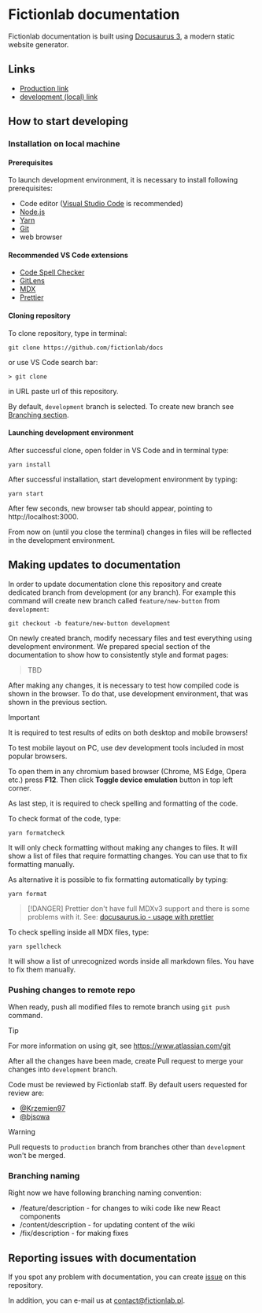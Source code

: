 # Fictionlab documentation

Fictionlab documentation is built using [Docusaurus 3](https://docusaurus.io/),
a modern static website generator.

## Links

- [Production link](http://docs.fictionlab.pl)
- [development (local) link](http://localhost:3000)

## How to start developing

### Installation on local machine

#### Prerequisites

To launch development environment, it is necessary to install following
prerequisites:

- Code editor ([Visual Studio Code](https://code.visualstudio.com/) is
  recommended)
- [Node.js](https://nodejs.org/en/)
- [Yarn](https://classic.yarnpkg.com/en/)
- [Git](https://git-scm.com/)
- web browser

#### Recommended VS Code extensions

- [Code Spell Checker](https://marketplace.visualstudio.com/items?itemName=streetsidesoftware.code-spell-checker)
- [GitLens](https://marketplace.visualstudio.com/items?itemName=eamodio.gitlens)
- [MDX](https://marketplace.visualstudio.com/items?itemName=unifiedjs.vscode-mdx)
- [Prettier](https://marketplace.visualstudio.com/items?itemName=esbenp.prettier-vscode)

#### Cloning repository

To clone repository, type in terminal:

```
git clone https://github.com/fictionlab/docs
```

or use VS Code search bar:

```
> git clone
```

in URL paste url of this repository.

By default, `development` branch is selected. To create new branch see
[Branching section](#branching).

#### Launching development environment

After successful clone, open folder in VS Code and in terminal type:

```
yarn install
```

After successful installation, start development environment by typing:

```
yarn start
```

After few seconds, new browser tab should appear, pointing to
http://localhost:3000.

From now on (until you close the terminal) changes in files will be reflected in
the development environment.

## Making updates to documentation

In order to update documentation clone this repository and create dedicated
branch from development (or any branch). For example this command will create
new branch called `feature/new-button` from `development`:

```
git checkout -b feature/new-button development
```

On newly created branch, modify necessary files and test everything using
development environment. We prepared special section of the documentation to
show how to consistently style and format pages:

> TBD

After making any changes, it is necessary to test how compiled code is shown in
the browser. To do that, use development environment, that was shown in the
previous section.

<!-- prettier-ignore -->
> [!IMPORTANT]
> It is required to test results of edits on both desktop and mobile browsers!
> 
> To test mobile layout on PC, use dev development tools included in most popular browsers.
>
> To open them in any chromium based browser (Chrome, MS Edge, Opera etc.) press **F12**. Then click **Toggle device emulation** button in top left corner.

As last step, it is required to check spelling and formatting of the code.

To check format of the code, type:

```
yarn formatcheck
```

It will only check formatting without making any changes to files. It will show
a list of files that require formatting changes. You can use that to fix
formatting manually.

As alternative it is possible to fix formatting automatically by typing:

```
yarn format
```

<!-- prettier-ignore -->
> [!DANGER]
> Prettier don't have full MDXv3 support and there is some problems with it. See: [docusaurus.io - usage with prettier](https://docusaurus.io/docs/markdown-features/admonitions#usage-with-prettier)

To check spelling inside all MDX files, type:

```
yarn spellcheck
```

It will show a list of unrecognized words inside all markdown files. You have to
fix them manually.

### Pushing changes to remote repo

When ready, push all modified files to remote branch using `git push` command.

<!-- prettier-ignore -->
> [!TIP]
> For more information on using git, see https://www.atlassian.com/git

After all the changes have been made, create Pull request to merge your changes
into `development` branch.

Code must be reviewed by Fictionlab staff. By default users requested for review
are:

- [@Krzemien97](https://github.com/Krzemien97)
- [@bjsowa](https://github.com/bjsowa)

<!-- prettier-ignore -->
> [!WARNING]
> Pull requests to `production` branch from branches other than
> `development` won't be merged.

### Branching naming

Right now we have following branching naming convention:

- /feature/description - for changes to wiki code like new React components
- /content/description - for updating content of the wiki
- /fix/description - for making fixes

## Reporting issues with documentation

If you spot any problem with documentation, you can create
[issue](https://github.com/fictionlab/docs/issues) on this repository.

In addition, you can e-mail us at contact@fictionlab.pl.
